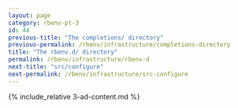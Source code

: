 ```yaml
---
layout: page
category: rbenv-pt-3
id: 44
previous-title: "The completions/ directory"
previous-permalink: /rbenv/infrastructure/completions-directory
title: "The rbenv.d/ directory"
permalink: /rbenv/infrastructure/rbenv-d
next-title: "src/configure"
next-permalink: /rbenv/infrastructure/src-configure
---
```


{% include_relative 3-ad-content.md %}
